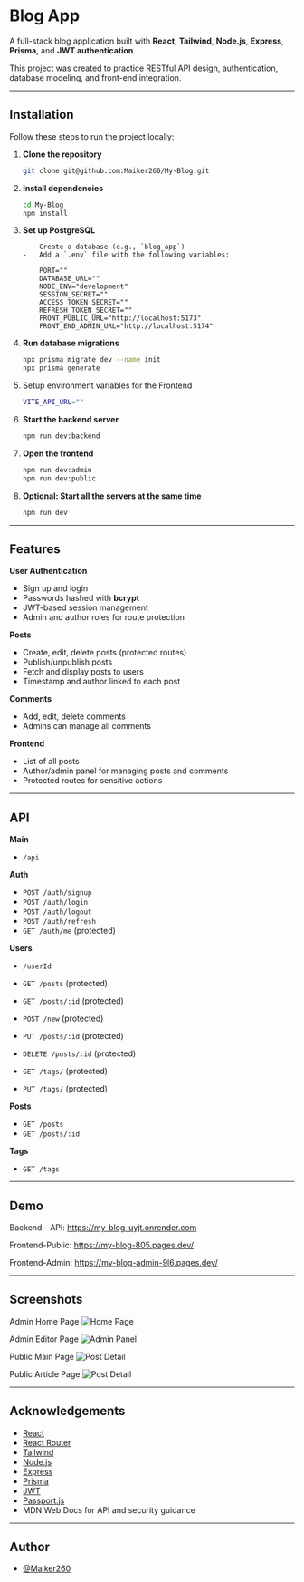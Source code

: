 # Blog App

A full-stack blog application built with **React**, **Tailwind**, **Node.js**, **Express**, **Prisma**, and **JWT authentication**.

This project was created to practice RESTful API design, authentication, database modeling, and front-end integration.

---

## Installation

Follow these steps to run the project locally:

1.  **Clone the repository**

    ```bash
    git clone git@github.com:Maiker260/My-Blog.git
    ```

2.  **Install dependencies**

    ```bash
    cd My-Blog
    npm install
    ```

3.  **Set up PostgreSQL**

    ```
    -   Create a database (e.g., `blog_app`)
    -   Add a `.env` file with the following variables:

        PORT=""
        DATABASE_URL=""
        NODE_ENV="development"
        SESSION_SECRET=""
        ACCESS_TOKEN_SECRET=""
        REFRESH_TOKEN_SECRET=""
        FRONT_PUBLIC_URL="http://localhost:5173"
        FRONT_END_ADMIN_URL="http://localhost:5174"
    ```

4.  **Run database migrations**

    ```bash
    npx prisma migrate dev --name init
    npx prisma generate
    ```

5.  Setup environment variables for the Frontend

    ```bash
    VITE_API_URL=""
    ```

6.  **Start the backend server**

    ```bash
    npm run dev:backend
    ```

7.  **Open the frontend**

    ```bash
    npm run dev:admin
    npm run dev:public
    ```

8.  **Optional: Start all the servers at the same time**

    ```bash
    npm run dev
    ```

---

## Features

   **User Authentication**

-   Sign up and login
-   Passwords hashed with **bcrypt**
-   JWT-based session management
-   Admin and author roles for route protection

   **Posts**

-   Create, edit, delete posts (protected routes)
-   Publish/unpublish posts
-   Fetch and display posts to users
-   Timestamp and author linked to each post

   **Comments**

-   Add, edit, delete comments
-   Admins can manage all comments

   **Frontend**

-   List of all posts
-   Author/admin panel for managing posts and comments
-   Protected routes for sensitive actions

---

## API

   **Main**

-   `/api`

   **Auth**

-   `POST /auth/signup`
-   `POST /auth/login`
-   `POST /auth/logout`
-   `POST /auth/refresh`
-   `GET /auth/me` (protected)

   **Users**

-   `/userId`

-   `GET /posts` (protected)
-   `GET /posts/:id` (protected)
-   `POST /new` (protected)
-   `PUT /posts/:id` (protected)
-   `DELETE /posts/:id` (protected)

-   `GET /tags/` (protected)
-   `PUT /tags/` (protected)

   **Posts**

-   `GET /posts`
-   `GET /posts/:id`

   **Tags**

-   `GET /tags`

---

## Demo

Backend - API:
https://my-blog-uyjt.onrender.com

Frontend-Public:
https://my-blog-805.pages.dev/

Frontend-Admin:
https://my-blog-admin-9l6.pages.dev/

---

## Screenshots

Admin Home Page
![Home Page](frontend/screenshots/Admin-Main.png)

Admin Editor Page
![Admin Panel](frontend/screenshots/Admin-Editor.png)

Public Main Page
![Post Detail](frontend/screenshots/Public-Main.png)

Public Article Page
![Post Detail](frontend/screenshots/Public-Article.png)

---

## Acknowledgements

-   [React](https://react.dev/)
-   [React Router](https://reactrouter.com/)
-   [Tailwind](https://tailwindcss.com/)
-   [Node.js](https://nodejs.org/)
-   [Express](https://expressjs.com/)
-   [Prisma](https://www.prisma.io/)
-   [JWT](https://jwt.io/)
-   [Passport.js](http://www.passportjs.org/)
-   MDN Web Docs for API and security guidance

---

## Author

-   [@Maiker260](https://github.com/Maiker260)
